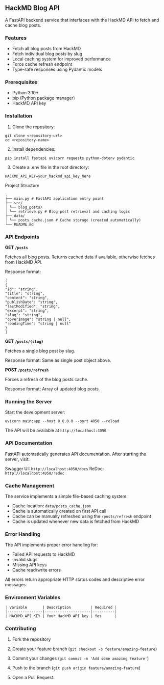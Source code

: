 ## HackMD Blog API

A FastAPI backend service that interfaces with the HackMD API to fetch and cache blog posts.

### Features

- Fetch all blog posts from HackMD
- Fetch individual blog posts by slug
- Local caching system for improved performance
- Force cache refresh endpoint
- Type-safe responses using Pydantic models

### Prerequisites

- Python 3.10+
- pip (Python package manager)
- HackMD API key

### Installation

1. Clone the repository:

```
git clone <repository-url>
cd <repository-name>
```

2. Install dependencies:

```
pip install fastapi uvicorn requests python-dotenv pydantic
```

3. Create a .env file in the root directory:

```
HACKMD_API_KEY=your_hackmd_api_key_here
```

Project Structure
```
.
├── main.py # FastAPI application entry point
├── src/
│ └── blog_posts/
│ └── retrieve.py # Blog post retrieval and caching logic
├── data/
│ └── posts_cache.json # Cache storage (created automatically)
└── README.md
```

### API Endpoints

**GET `/posts`**

Fetches all blog posts. Returns cached data if available, otherwise fetches from HackMD API.

Response format:

```
[
{
"id": "string",
"title": "string",
"content": "string",
"publishDate": "string",
"lastModified": "string",
"excerpt": "string",
"slug": "string",
"coverImage": "string | null",
"readingTime": "string | null"
}
]
```

**GET `/posts/{slug}`**

Fetches a single blog post by slug.

Response format: Same as single post object above.

**POST `/posts/refresh`**

Forces a refresh of the blog posts cache.

Response format: Array of updated blog posts.

### Running the Server

Start the development server:

```
uvicorn main:app --host 0.0.0.0 --port 4050 --reload
```
The API will be available at `http://localhost:4050`

### API Documentation

FastAPI automatically generates API documentation. After starting the server, visit:

Swagger UI: `http://localhost:4050/docs`
ReDoc: `http://localhost:4050/redoc`

### Cache Management

The service implements a simple file-based caching system:

- Cache location: `data/posts_cache.json`
- Cache is automatically created on first API call
- Cache can be manually refreshed using the `/posts/refresh` endpoint
- Cache is updated whenever new data is fetched from HackMD

### Error Handling

The API implements proper error handling for:

- Failed API requests to HackMD
- Invalid slugs
- Missing API keys
- Cache read/write errors

All errors return appropriate HTTP status codes and descriptive error messages.

### Environment Variables

```
| Variable       | Description         | Required |
|----------------|---------------------|----------|
| HACKMD_API_KEY | Your HackMD API key | Yes      | 
```

### Contributing

1. Fork the repository

2. Create your feature branch (`git checkout -b feature/amazing-feature`)
3. Commit your changes (`git commit -m 'Add some amazing feature'`)
4. Push to the branch (`git push origin feature/amazing-feature`)
5. Open a Pull Request.
